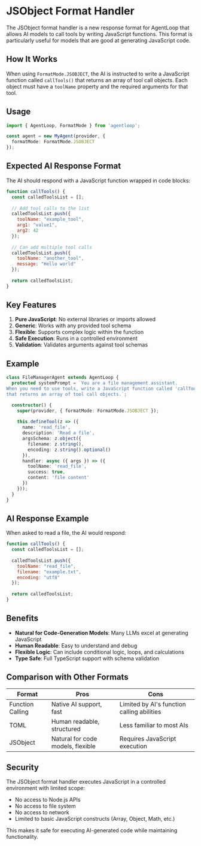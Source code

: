 # JSObject Format Handler

The JSObject format handler is a new response format for AgentLoop that allows AI models to call tools by writing JavaScript functions. This format is particularly useful for models that are good at generating JavaScript code.

## How It Works

When using `FormatMode.JSOBJECT`, the AI is instructed to write a JavaScript function called `callTools()` that returns an array of tool call objects. Each object must have a `toolName` property and the required arguments for that tool.

## Usage

```typescript
import { AgentLoop, FormatMode } from 'agentloop';

const agent = new MyAgent(provider, {
  formatMode: FormatMode.JSOBJECT
});
```

## Expected AI Response Format

The AI should respond with a JavaScript function wrapped in code blocks:

```javascript
function callTools() {
  const calledToolsList = [];
  
  // Add tool calls to the list
  calledToolsList.push({
    toolName: "example_tool",
    arg1: "value1",
    arg2: 42
  });
  
  // Can add multiple tool calls
  calledToolsList.push({
    toolName: "another_tool",
    message: "Hello world"
  });
  
  return calledToolsList;
}
```

## Key Features

1. **Pure JavaScript**: No external libraries or imports allowed
2. **Generic**: Works with any provided tool schema
3. **Flexible**: Supports complex logic within the function
4. **Safe Execution**: Runs in a controlled environment
5. **Validation**: Validates arguments against tool schemas

## Example

```typescript
class FileManagerAgent extends AgentLoop {
  protected systemPrompt = `You are a file management assistant.
When you need to use tools, write a JavaScript function called 'callTools' 
that returns an array of tool call objects.`;

  constructor() {
    super(provider, { formatMode: FormatMode.JSOBJECT });
    
    this.defineTool(z => ({
      name: 'read_file',
      description: 'Read a file',
      argsSchema: z.object({
        filename: z.string(),
        encoding: z.string().optional()
      }),
      handler: async ({ args }) => ({ 
        toolName: 'read_file', 
        success: true, 
        content: 'file content' 
      })
    }));
  }
}
```

## AI Response Example

When asked to read a file, the AI would respond:

```javascript
function callTools() {
  const calledToolsList = [];
  
  calledToolsList.push({
    toolName: "read_file",
    filename: "example.txt",
    encoding: "utf8"
  });
  
  return calledToolsList;
}
```

## Benefits

- **Natural for Code-Generation Models**: Many LLMs excel at generating JavaScript
- **Human Readable**: Easy to understand and debug
- **Flexible Logic**: Can include conditional logic, loops, and calculations
- **Type Safe**: Full TypeScript support with schema validation

## Comparison with Other Formats

| Format | Pros | Cons |
|--------|------|------|
| Function Calling | Native AI support, fast | Limited by AI's function calling abilities |
| TOML | Human readable, structured | Less familiar to most AIs |
| JSObject | Natural for code models, flexible | Requires JavaScript execution |

## Security

The JSObject format handler executes JavaScript in a controlled environment with limited scope:
- No access to Node.js APIs
- No access to file system
- No access to network
- Limited to basic JavaScript constructs (Array, Object, Math, etc.)

This makes it safe for executing AI-generated code while maintaining functionality.